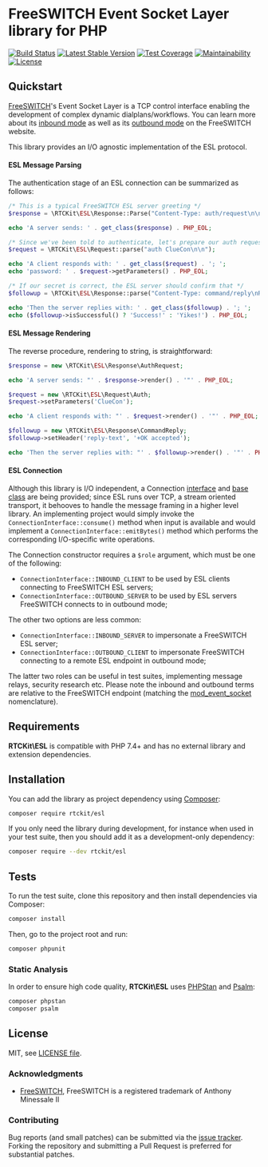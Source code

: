 # FreeSWITCH Event Socket Layer library for PHP

[![Build Status](https://app.travis-ci.com/rtckit/php-esl.svg?branch=main)](https://app.travis-ci.com/rtckit/php-esl)
[![Latest Stable Version](https://poser.pugx.org/rtckit/esl/v/stable.png)](https://packagist.org/packages/rtckit/esl)
[![Test Coverage](https://api.codeclimate.com/v1/badges/aff5ee8e8ef3b51689c2/test_coverage)](https://codeclimate.com/github/rtckit/php-esl/test_coverage)
[![Maintainability](https://api.codeclimate.com/v1/badges/aff5ee8e8ef3b51689c2/maintainability)](https://codeclimate.com/github/rtckit/php-esl/maintainability)
[![License](https://img.shields.io/badge/license-MIT-blue)](LICENSE)

## Quickstart

[FreeSWITCH](https://github.com/signalwire/freeswitch)'s Event Socket Layer is a TCP control interface enabling the development of complex dynamic dialplans/workflows. You can learn more about its [inbound mode](https://freeswitch.org/confluence/display/FREESWITCH/mod_event_socket) as well as its [outbound mode](https://freeswitch.org/confluence/display/FREESWITCH/Event+Socket+Outbound) on the FreeSWITCH website.

This library provides an I/O agnostic implementation of the ESL protocol.

#### ESL Message Parsing

The authentication stage of an ESL connection can be summarized as follows:

```php
/* This is a typical FreeSWITCH ESL server greeting */
$response = \RTCKit\ESL\Response::Parse("Content-Type: auth/request\n\n");

echo 'A server sends: ' . get_class($response) . PHP_EOL;

/* Since we've been told to authenticate, let's prepare our auth request */
$request = \RTCKit\ESL\Request::parse("auth ClueCon\n\n");

echo 'A client responds with: ' . get_class($request) . '; ';
echo 'password: ' . $request->getParameters() . PHP_EOL;

/* If our secret is correct, the ESL server should confirm that */
$followup = \RTCKit\ESL\Response::parse("Content-Type: command/reply\nReply-Text: +OK accepted\n\n");

echo 'Then the server replies with: ' . get_class($followup) . '; ';
echo ($followup->isSuccessful() ? 'Success!' : 'Yikes!') . PHP_EOL;
```

#### ESL Message Rendering

The reverse procedure, rendering to string, is straightforward:

```php
$response = new \RTCKit\ESL\Response\AuthRequest;

echo 'A server sends: "' . $response->render() . '"' . PHP_EOL;

$request = new \RTCKit\ESL\Request\Auth;
$request->setParameters('ClueCon');

echo 'A client responds with: "' . $request->render() . '"' . PHP_EOL;

$followup = new \RTCKit\ESL\Response\CommandReply;
$followup->setHeader('reply-text', '+OK accepted');

echo 'Then the server replies with: "' . $followup->render() . '"' . PHP_EOL;
```

#### ESL Connection

Although this library is I/O independent, a Connection [interface](src/ConnectionInterface.php) and [base class](src/Connection.php) are being provided; since ESL runs over TCP, a stream oriented transport, it behooves to handle the message framing in a higher level library. An implementing project would simply invoke the `ConnectionInterface::consume()` method when input is available and would implement a `ConnectionInterface::emitBytes()` method which performs the corresponding I/O-specific write operations.

The Connection constructor requires a `$role` argument, which must be one of the following:

* `ConnectionInterface::INBOUND_CLIENT` to be used by ESL clients connecting to FreeSWITCH ESL servers;
* `ConnectionInterface::OUTBOUND_SERVER` to be used by ESL servers FreeSWITCH connects to in outbound mode;

The other two options are less common:

* `ConnectionInterface::INBOUND_SERVER` to impersonate a FreeSWITCH ESL server;
* `ConnectionInterface::OUTBOUND_CLIENT` to impersonate FreeSWITCH connecting to a remote ESL endpoint in outbound mode;

The latter two roles can be useful in test suites, implementing message relays, security research etc. Please note the inbound and outbound terms are relative to the FreeSWITCH endpoint (matching the [mod_event_socket](https://freeswitch.org/confluence/display/FREESWITCH/mod_event_socket) nomenclature).

## Requirements

**RTCKit\ESL** is compatible with PHP 7.4+ and has no external library and extension dependencies.

## Installation

You can add the library as project dependency using [Composer](https://getcomposer.org/):

```sh
composer require rtckit/esl
```

If you only need the library during development, for instance when used in your test suite, then you should add it as a development-only dependency:

```sh
composer require --dev rtckit/esl
```

## Tests

To run the test suite, clone this repository and then install dependencies via Composer:

```sh
composer install
```

Then, go to the project root and run:

```bash
composer phpunit
```

### Static Analysis

In order to ensure high code quality, **RTCKit\ESL** uses [PHPStan](https://github.com/phpstan/phpstan) and [Psalm](https://github.com/vimeo/psalm):

```sh
composer phpstan
composer psalm
```

## License

MIT, see [LICENSE file](LICENSE).

### Acknowledgments

* [FreeSWITCH](https://github.com/signalwire/freeswitch), FreeSWITCH is a registered trademark of Anthony Minessale II

### Contributing

Bug reports (and small patches) can be submitted via the [issue tracker](https://github.com/rtckit/php-esl/issues). Forking the repository and submitting a Pull Request is preferred for substantial patches.
